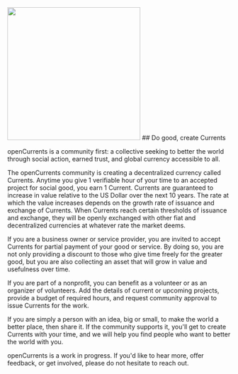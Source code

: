 <img src="https://github.com/dannypernik/oc/assets/3347095/8ec9a473-f0dc-47ac-9674-13862f50d629" width="300"/>
## Do good, create Currents


openCurrents is a community first: a collective seeking to better the world through social action, earned trust, and global currency accessible to all.

The openCurrents community is creating a decentralized currency called Currents. Anytime you give 1 verifiable hour of your time to an accepted project for social good, you earn 1 Current. Currents are guaranteed to increase in value relative to the US Dollar over the next 10 years. The rate at which the value increases depends on the growth rate of issuance and exchange of Currents. When Currents reach certain thresholds of issuance and exchange, they will be openly exchanged with other fiat and decentralized currencies at whatever rate the market deems.

If you are a business owner or service provider, you are invited to accept Currents for partial payment of your good or service. By doing so, you are not only providing a discount to those who give time freely for the greater good, but you are also collecting an asset that will grow in value and usefulness over time.

If you are part of a nonprofit, you can benefit as a volunteer or as an organizer of volunteers. Add the details of current or upcoming projects, provide a budget of required hours, and request community approval to issue Currents for the work.

If you are simply a person with an idea, big or small, to make the world a better place, then share it. If the community supports it, you'll get to create Currents with your time, and we will help you find people who want to better the world with you.

openCurrents is a work in progress. If you'd like to hear more, offer feedback, or get involved, please do not hesitate to reach out.
